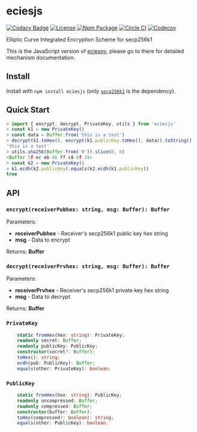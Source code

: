 # eciesjs

[![Codacy Badge](https://api.codacy.com/project/badge/Grade/ba01a8bb2d3344f29f98157ccbd14519)](https://app.codacy.com/app/kigawas/eciesjs?utm_source=github.com&utm_medium=referral&utm_content=kigawas/eciesjs&utm_campaign=Badge_Grade_Dashboard)
[![License](https://img.shields.io/github/license/kigawas/eciesjs.svg)](https://github.com/kigawas/eciesjs)
[![Npm Package](https://img.shields.io/npm/v/eciesjs.svg)](https://www.npmjs.com/package/eciesjs)
[![Circle CI](https://img.shields.io/circleci/project/kigawas/eciesjs/master.svg)](https://circleci.com/gh/kigawas/eciesjs)
[![Codecov](https://img.shields.io/codecov/c/github/kigawas/eciesjs.svg)](https://codecov.io/gh/kigawas/eciesjs)

Elliptic Curve Integrated Encryption Scheme for secp256k1

This is the JavaScript version of [eciespy](https://github.com/kigawas/eciespy), please go to there for detailed mechanism documentation.

## Install

Install with `npm install eciesjs` (only [`secp256k1`](https://github.com/cryptocoinjs/secp256k1-node) is the dependency).

## Quick Start

```typescript
> import { encrypt, decrypt, PrivateKey, utils } from 'eciesjs'
> const k1 = new PrivateKey()
> const data = Buffer.from('this is a test')
> decrypt(k1.toHex(), encrypt(k1.publicKey.toHex(), data)).toString()
'this is a test'
> utils.sha256(Buffer.from('0')).slice(0, 8)
<Buffer 5f ec eb 66 ff c8 6f 38>
> const k2 = new PrivateKey()
> k1.ecdh(k2.publicKey).equals(k2.ecdh(k1.publicKey))
true
```

## API

### `encrypt(receiverPubhex: string, msg: Buffer): Buffer`

Parameters:

-   **receiverPubhex** - Receiver's secp256k1 public key hex string
-   **msg** - Data to encrypt

Returns:  **Buffer**

### `decrypt(receiverPrvhex: string, msg: Buffer): Buffer`

Parameters:

-   **receiverPrvhex** - Receiver's secp256k1 private key hex string
-   **msg** - Data to decrypt

Returns:  **Buffer**

### `PrivateKey`

```typescript
    static fromHex(hex: string): PrivateKey;
    readonly secret: Buffer;
    readonly publicKey: PublicKey;
    constructor(secret?: Buffer);
    toHex(): string;
    ecdh(pub: PublicKey): Buffer;
    equals(other: PrivateKey): boolean;
```

### `PublicKey`

```typescript
    static fromHex(hex: string): PublicKey;
    readonly uncompressed: Buffer;
    readonly compressed: Buffer;
    constructor(buffer: Buffer);
    toHex(compressed?: boolean): string;
    equals(other: PublicKey): boolean;
```
